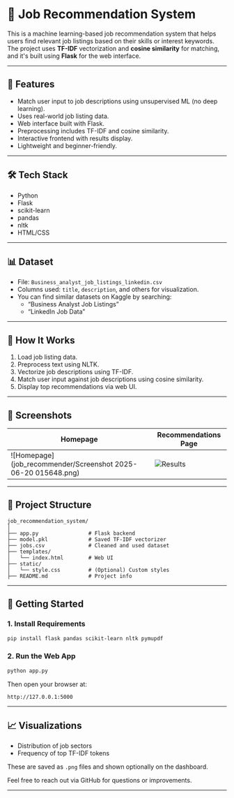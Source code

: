 
# 💼 Job Recommendation System

This is a machine learning-based job recommendation system that helps users find relevant job listings based on their skills or interest keywords. The project uses **TF-IDF** vectorization and **cosine similarity** for matching, and it's built using **Flask** for the web interface.

---

## 📌 Features

- Match user input to job descriptions using unsupervised ML (no deep learning).
- Uses real-world job listing data.
- Web interface built with Flask.
- Preprocessing includes TF-IDF and cosine similarity.
- Interactive frontend with results display.
- Lightweight and beginner-friendly.

---

## 🛠️ Tech Stack

- Python
- Flask
- scikit-learn
- pandas
- nltk
- HTML/CSS

---

## 📊 Dataset

- File: `Business_analyst_job_listings_linkedin.csv`
- Columns used: `title`, `description`, and others for visualization.
- You can find similar datasets on Kaggle by searching:
  - “Business Analyst Job Listings”
  - “LinkedIn Job Data”

---

## 🧪 How It Works

1. Load job listing data.
2. Preprocess text using NLTK.
3. Vectorize job descriptions using TF-IDF.
4. Match user input against job descriptions using cosine similarity.
5. Display top recommendations via web UI.

---

## 📸 Screenshots

| Homepage                             | Recommendations Page               |
|-------------------------------------|------------------------------------|
| ![Homepage](job_recommender/Screenshot 2025-06-20 015648.png) | ![Results](Screenshot%202025-06-20%20015714.png) |

---

## 🧩 Project Structure

```
job_recommendation_system/
│
├── app.py                # Flask backend
├── model.pkl             # Saved TF-IDF vectorizer
├── jobs.csv              # Cleaned and used dataset
├── templates/
│   └── index.html        # Web UI
├── static/
│   └── style.css         # (Optional) Custom styles
├── README.md             # Project info
```

---

## 🚀 Getting Started

### 1. Install Requirements

```bash
pip install flask pandas scikit-learn nltk pymupdf
```

### 2. Run the Web App

```bash
python app.py
```

Then open your browser at:

```
http://127.0.0.1:5000
```

---

## 📈 Visualizations

- Distribution of job sectors
- Frequency of top TF-IDF tokens

These are saved as `.png` files and shown optionally on the dashboard.


Feel free to reach out via GitHub for questions or improvements.

---

